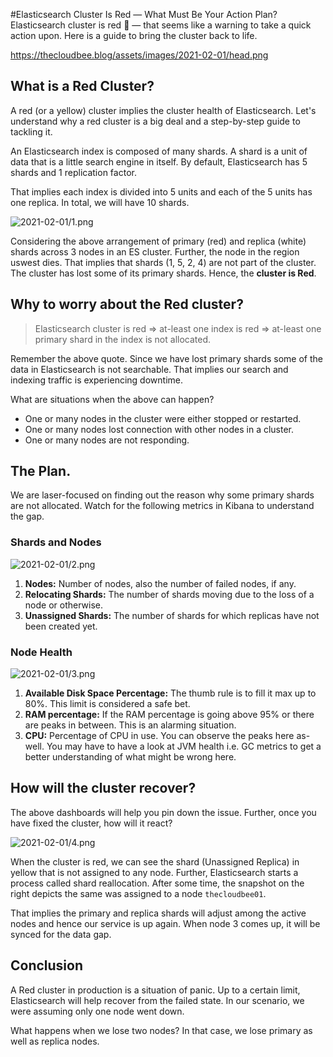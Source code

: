 #Elasticsearch Cluster Is Red — What Must Be Your Action Plan?
Elasticsearch cluster is red 🚨 — that seems like a warning to take a quick action upon. Here is a guide to bring the cluster back to life.

https://thecloudbee.blog/assets/images/2021-02-01/head.png

## What is a Red Cluster?

A red (or a yellow) cluster implies the cluster health of Elasticsearch. Let's understand why a red cluster is a big deal and a step-by-step guide to tackling it.

An Elasticsearch index is composed of many shards. A shard is a unit of data that is a little search engine in itself. By default, Elasticsearch has 5 shards and 1 replication factor.

That implies each index is divided into 5 units and each of the 5 units has one replica. In total, we will have 10 shards.

![2021-02-01/1.png](https://thecloudbee.blog/assets/images/2021-02-01/1.png)

Considering the above arrangement of primary (red) and replica (white) shards across 3 nodes in an ES cluster. Further, the node in the region uswest dies. That implies that shards (1, 5, 2, 4) are not part of the cluster. The cluster has lost some of its primary shards. Hence, the **cluster is Red**.

## Why to worry about the Red cluster?

> Elasticsearch cluster is red ⇒ at-least one index is red ⇒ at-least one primary shard in the index is not allocated.

Remember the above quote. Since we have lost primary shards some of the data in Elasticsearch is not searchable. That implies our search and indexing traffic is experiencing downtime.

What are situations when the above can happen?

- One or many nodes in the cluster were either stopped or restarted.
- One or many nodes lost connection with other nodes in a cluster.
- One or many nodes are not responding.

## The Plan.

We are laser-focused on finding out the reason why some primary shards are not allocated. Watch for the following metrics in Kibana to understand the gap.

### Shards and Nodes

![2021-02-01/2.png](https://thecloudbee.blog/assets/images/2021-02-01/2.png)

1. **Nodes:** Number of nodes, also the number of failed nodes, if any.
2. **Relocating Shards:** The number of shards moving due to the loss of a node or otherwise.
3. **Unassigned Shards:** The number of shards for which replicas have not been created yet.

### Node Health

![2021-02-01/3.png](https://thecloudbee.blog/assets/images/2021-02-01/3.png)

1. **Available Disk Space Percentage:** The thumb rule is to fill it max up to 80%. This limit is considered a safe bet.
2. **RAM percentage:** If the RAM percentage is going above 95% or there are peaks in between. This is an alarming situation.
3. **CPU:** Percentage of CPU in use. You can observe the peaks here as-well. You may have to have a look at JVM health i.e. GC metrics to get a better understanding of what might be wrong here.

## How will the cluster recover?

The above dashboards will help you pin down the issue. Further, once you have fixed the cluster, how will it react?

![2021-02-01/4.png](https://thecloudbee.blog/assets/images/2021-02-01/4.png)

When the cluster is red, we can see the shard (Unassigned Replica) in yellow that is not assigned to any node. Further, Elasticsearch starts a process called shard reallocation. After some time, the snapshot on the right depicts the same was assigned to a node `thecloudbee01`.

That implies the primary and replica shards will adjust among the active nodes and hence our service is up again. When node 3 comes up, it will be synced for the data gap.

## Conclusion

A Red cluster in production is a situation of panic. Up to a certain limit, Elasticsearch will help recover from the failed state. In our scenario, we were assuming only one node went down.

What happens when we lose two nodes? In that case, we lose primary as well as replica nodes.